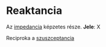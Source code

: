 # Reaktancia

Az [impedancia](./impedancia.md) képzetes része.
**Jele**: X

Reciproka a [szuszceptancia](./szuszceptancia.md)